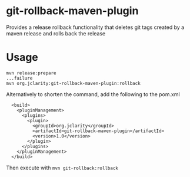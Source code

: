 git-rollback-maven-plugin
=========================

Provides a release rollback functionality that deletes git tags created by a maven release and rolls back the release

Usage
=====

```
mvn release:prepare
...failure
mvn org.jclarity:git-rollback-maven-plugin:rollback
```

Alternatively to shorten the command, add the following to the pom.xml

```
  <build>
    <pluginManagement>
      <plugins>
        <plugin>
          <groupId>org.jclarity</groupId>
          <artifactId>git-rollback-maven-plugin</artifactId>
          <version>1.0</version>
        </plugin>
      </plugins>
    </pluginManagement>
  </build>
```

Then execute with `mvn git-rollback:rollback`

